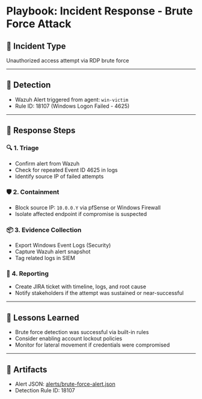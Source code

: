 # Playbook: Incident Response - Brute Force Attack

## 🧩 Incident Type
Unauthorized access attempt via RDP brute force

---

## 🚨 Detection
- Wazuh Alert triggered from agent: `win-victim`
- Rule ID: 18107 (Windows Logon Failed - 4625)

---

## 🧭 Response Steps

### 🔍 1. Triage
- Confirm alert from Wazuh
- Check for repeated Event ID 4625 in logs
- Identify source IP of failed attempts

### 🛡️ 2. Containment
- Block source IP: `10.0.0.Y` via pfSense or Windows Firewall
- Isolate affected endpoint if compromise is suspected

### 📦 3. Evidence Collection
- Export Windows Event Logs (Security)
- Capture Wazuh alert snapshot
- Tag related logs in SIEM

### 📝 4. Reporting
- Create JIRA ticket with timeline, logs, and root cause
- Notify stakeholders if the attempt was sustained or near-successful

---

## 🔁 Lessons Learned
- Brute force detection was successful via built-in rules
- Consider enabling account lockout policies
- Monitor for lateral movement if credentials were compromised

---

## 📁 Artifacts
- Alert JSON: [alerts/brute-force-alert.json](../alerts/brute-force-alert.json)
- Detection Rule ID: 18107
